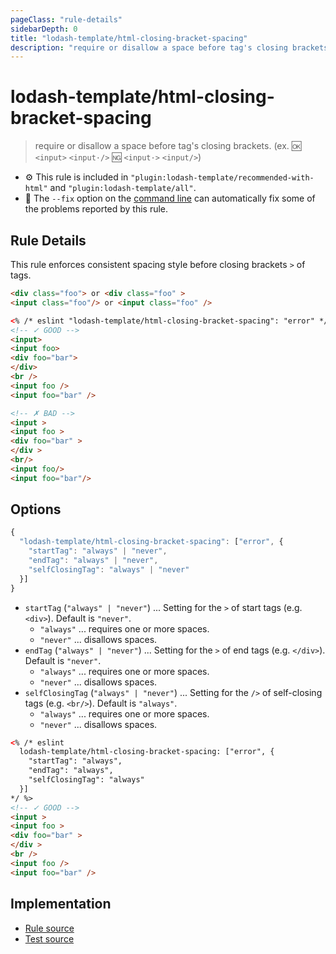 ```yaml
---
pageClass: "rule-details"
sidebarDepth: 0
title: "lodash-template/html-closing-bracket-spacing"
description: "require or disallow a space before tag's closing brackets. (ex. :ok: `<input>` `<input·/>` :ng: `<input·>` `<input/>`)"
---
```


# lodash-template/html-closing-bracket-spacing

> require or disallow a space before tag's closing brackets. (ex. :ok: `<input>` `<input·/>` :ng: `<input·>` `<input/>`)

- :gear: This rule is included in `"plugin:lodash-template/recommended-with-html"` and `"plugin:lodash-template/all"`.
- :wrench: The `--fix` option on the [command line](https://eslint.org/docs/user-guide/command-line-interface#fixing-problems) can automatically fix some of the problems reported by this rule.

## Rule Details

This rule enforces consistent spacing style before closing brackets `>` of tags.

<!-- prettier-ignore -->
```html
<div class="foo"> or <div class="foo" >
<input class="foo"/> or <input class="foo" />
```

<!-- prettier-ignore -->
```html
<% /* eslint "lodash-template/html-closing-bracket-spacing": "error" */ %>
<!-- ✓ GOOD -->
<input>
<input foo>
<div foo="bar">
</div>
<br />
<input foo />
<input foo="bar" />

<!-- ✗ BAD -->
<input >
<input foo >
<div foo="bar" >
</div >
<br/>
<input foo/>
<input foo="bar"/>
```

## Options

```js
{
  "lodash-template/html-closing-bracket-spacing": ["error", {
    "startTag": "always" | "never",
    "endTag": "always" | "never",
    "selfClosingTag": "always" | "never"
  }]
}
```

- `startTag` (`"always" | "never"`) ... Setting for the `>` of start tags (e.g. `<div>`). Default is `"never"`.
    - `"always"` ... requires one or more spaces.
    - `"never"` ... disallows spaces.
- `endTag` (`"always" | "never"`) ... Setting for the `>` of end tags (e.g. `</div>`). Default is `"never"`.
    - `"always"` ... requires one or more spaces.
    - `"never"` ... disallows spaces.
- `selfClosingTag` (`"always" | "never"`) ... Setting for the `/>` of self-closing tags (e.g. `<br/>`). Default is `"always"`.
    - `"always"` ... requires one or more spaces.
    - `"never"` ... disallows spaces.

<!-- prettier-ignore -->
```html
<% /* eslint
  lodash-template/html-closing-bracket-spacing: ["error", {
    "startTag": "always",
    "endTag": "always",
    "selfClosingTag": "always"
  }]
*/ %>
<!-- ✓ GOOD -->
<input >
<input foo >
<div foo="bar" >
</div >
<br />
<input foo />
<input foo="bar" />
```

## Implementation

- [Rule source](https://github.com/yusufkandemir/eslint-plugin-lodash-template/blob/master/lib/rules/html-closing-bracket-spacing.js)
- [Test source](https://github.com/yusufkandemir/eslint-plugin-lodash-template/blob/master/tests/lib/rules/html-closing-bracket-spacing.js)
